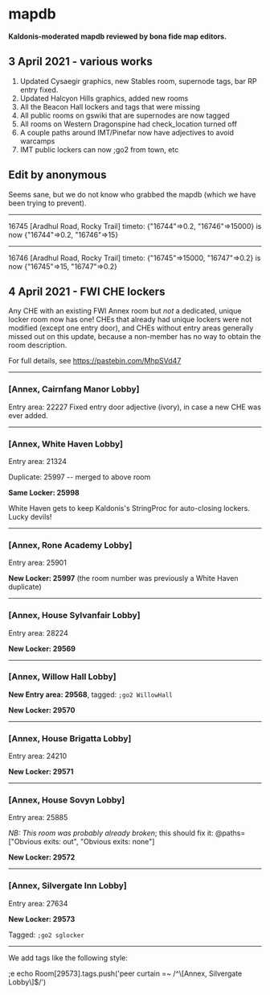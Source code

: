 # mapdb
**Kaldonis-moderated mapdb reviewed by bona fide map editors.**

## 3 April 2021 - various works
1) Updated Cysaegir graphics, new Stables room, supernode tags, bar RP entry fixed.
2) Updated Halcyon Hills graphics, added new rooms
3) All the Beacon Hall lockers and tags that were missing
4) All public rooms on gswiki that are supernodes are now tagged
5) All rooms on Western Dragonspine had check_location turned off
6) A couple paths around IMT/Pinefar now have adjectives to avoid warcamps
7) IMT public lockers can now ;go2 from town, etc

## Edit by anonymous
Seems sane, but we do not know who grabbed the mapdb (which we have been trying to prevent). 
___
16745 [Aradhul Road, Rocky Trail]
timeto: {"16744"=>0.2, "16746"=>15000} is now {"16744"=>0.2, "16746"=>15}
___
16746 [Aradhul Road, Rocky Trail]
timeto: {"16745"=>15000, "16747"=>0.2} is now {"16745"=>15, "16747"=>0.2}

## 4 April 2021 - FWI CHE lockers
Any CHE with an existing FWI Annex room but *not* a dedicated, unique locker room now has one!  CHEs that already had unique lockers were not modified (except one entry door), and CHEs without entry areas generally missed out on this update, because a non-member has no way to obtain the room description.

For full details, see https://pastebin.com/MhpSVd47
___
### [Annex, Cairnfang Manor Lobby]
Entry area: 22227 
Fixed entry door adjective (ivory), in case a new CHE was ever added.
___
### [Annex, White Haven Lobby]
Entry area: 21324 

Duplicate: 25997 -- merged to above room

**Same Locker: 25998**

White Haven gets to keep Kaldonis's StringProc for auto-closing lockers.  Lucky devils!
___
### [Annex, Rone Academy Lobby]
Entry area: 25901

**New Locker: 25997** (the room number was previously a White Haven duplicate)
___
### [Annex, House Sylvanfair Lobby]
Entry area: 28224 

**New Locker: 29569**

___
### [Annex, Willow Hall Lobby]
**New Entry area: 29568**, tagged: `;go2 WillowHall`

**New Locker: 29570**
___
### [Annex, House Brigatta Lobby]
Entry area: 24210 

**New Locker: 29571**
___
### [Annex, House Sovyn Lobby]
Entry area: 25885 

*NB: This room was probably already broken*; this should fix it: @paths=["Obvious exits: out", "Obvious exits: none"]

**New Locker: 29572**
___
### [Annex, Silvergate Inn Lobby]
Entry area: 27634 

**New Locker: 29573**

Tagged: `;go2 sglocker`

___
We add tags like the following style:

;e echo Room[29573].tags.push('peer curtain =~ /^\\[Annex, Silvergate Lobby\\]$/')
